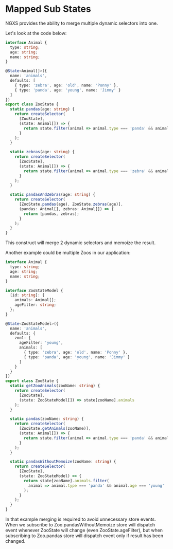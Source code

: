 # Mapped Sub States

NGXS provides the ability to merge multiple dynamic selectors into one.

Let's look at the code below:

```ts
interface Animal {
  type: string;
  age: string;
  name: string;
}

@State<Animal[]>({
  name: 'animals',
  defaults: [
    { type: 'zebra', age: 'old', name: 'Ponny' },
    { type: 'panda', age: 'young', name: 'Jimmy' }
  ]
})
export class ZooState {
  static pandas(age: string) {
    return createSelector(
      [ZooState],
      (state: Animal[]) => {
        return state.filter(animal => animal.type === 'panda' && animal.age === age);
      }
    );
  }

  static zebras(age: string) {
    return createSelector(
      [ZooState],
      (state: Animal[]) => {
        return state.filter(animal => animal.type === 'zebra' && animal.age === age);
      }
    );
  }

  static pandasAndZebras(age: string) {
    return createSelector(
      [ZooState.pandas(age), ZooState.zebras(age)],
      (pandas: Animal[], zebras: Animal[]) => {
        return [pandas, zebras];
      }
    );
  }
}
```

This construct will merge 2 dynamic selectors and memoize the result.

Another example could be multiple Zoos in our application:

```ts
interface Animal {
  type: string;
  age: string;
  name: string;
}

interface ZooStateModel {
  [id: string]: {
    animals: Animal[];
    ageFilter: string;
  };
}

@State<ZooStateModel>({
  name: 'animals',
  defaults: {
    zoo1: {
      ageFilter: 'young',
      animals: [
        { type: 'zebra', age: 'old', name: 'Ponny' },
        { type: 'panda', age: 'young', name: 'Jimmy' }
      ]
    }
  }
})
export class ZooState {
  static getZooAnimals(zooName: string) {
    return createSelector(
      [ZooState],
      (state: ZooStateModel[]) => state[zooName].animals
    );
  }

  static pandas(zooName: string) {
    return createSelector(
      [ZooState.getAnimals(zooName)],
      (state: Animal[]) => {
        return state.filter(animal => animal.type === 'panda' && animal.age === 'young');
      }
    );
  }

  static pandasWithoutMemoize(zooName: string) {
    return createSelector(
      [ZooState],
      (state: ZooStateModel) => {
        return state[zooName].animals.filter(
          animal => animal.type === 'panda' && animal.age === 'young'
        );
      }
    );
  }
}
```

In that example merging is required to avoid unnecessary store events.
When we subscribe to Zoo.pandasWithoutMemoize store will dispatch event whenever ZooState will change (even ZooState.ageFilter), but when subscribing to Zoo.pandas store will dispatch event only if result has been changed.
